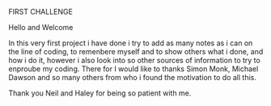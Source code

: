 FIRST CHALLENGE

Hello and Welcome 

In this very first project i have done i try to add as many notes as i can on 
the line of coding, to remenbere myself and to show others what i done, 
and how i do it, however i also look into so other sources of information to 
try to enproube my coding.
There for I would like to thanks Simon Monk, Michael Dawson and so many others 
from who i found the motivation to do all this.

Thank you Neil and Haley for being so patient with me.
